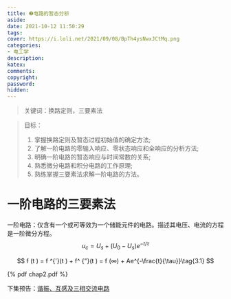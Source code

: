 ```yaml
---
title: ❷电路的暂态分析
aside: 
date: 2021-10-12 11:50:29
tags:
cover: https://i.loli.net/2021/09/08/BpTh4ysNwxJCtMq.png
categories:
- 电工学
description:
katex:
comments:
copyright:
password:
hidden: 
---
```


> 关键词：换路定则，三要素法

> 目标：
>
> 1. 掌握换路定则及暂态过程初始值的确定方法;
> 2. 了解一阶电路的零输入响应、零状态响应和全响应的分析方法;
> 3. 明确一阶电路的暂态响应与时间常数的关系;
> 4. 熟悉微分电路和积分电路的工作原理;
> 5. 熟练掌握三要素法求解一阶电路的方法。

# 一阶电路的三要素法

一阶电路：仅含有一个或可等效为一个储能元件的电路。描述其电压、电流的方程是一阶微分方程。
$$
u_c=U_s+(U_0-U_s)e^{-t/\tau}\tag{RC}
$$

$$
f (t ) = f ^{'}(t ) + f^ {"}(t ) = f (∞) + Ae^{-\frac{t}{\tau}}\tag{3.1}
$$

{% pdf chap2.pdf %}

下集预告：[谐振、互感及三相交流电路](http://eelab.zju.edu.cn/document/CircuitTheory/jia/chap4.pdf)

